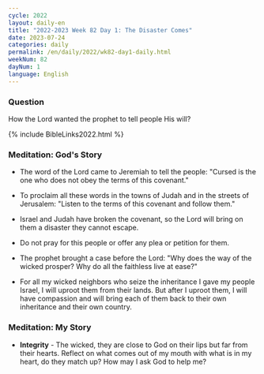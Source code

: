 ```yaml
---
cycle: 2022
layout: daily-en
title: "2022-2023 Week 82 Day 1: The Disaster Comes"
date: 2023-07-24
categories: daily
permalink: /en/daily/2022/wk82-day1-daily.html
weekNum: 82
dayNum: 1
language: English
---
```


### Question     
How the Lord wanted the prophet to tell people His will?

{% include BibleLinks2022.html %} 

### Meditation: God's Story   
+ The word of the Lord came to Jeremiah to tell the people: "Cursed is the one who does not obey the terms of this covenant." 

+ To proclaim all these words in the towns of Judah and in the streets of Jerusalem: "Listen to the terms of this covenant and follow them." 

+ Israel and Judah have broken the covenant, so the Lord will bring on them a disaster they cannot escape. 

+ Do not pray for this people or offer any plea or petition for them. 

+ The prophet brought a case before the Lord: "Why does the way of the wicked prosper? Why do all the faithless live at ease?" 

+ For all my wicked neighbors who seize the inheritance I gave my people Israel, I will uproot them from their lands. But after I uproot them, I will have compassion and will bring each of them back to their own inheritance and their own country. 

### Meditation: My Story   
+ **Integrity** - The wicked, they are close to God on their lips but far from their hearts. Reflect on what comes out of my mouth with what is in my heart, do they match up? How may I ask God to help me? 
